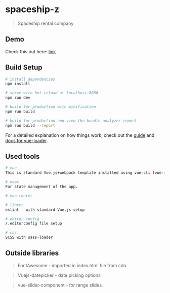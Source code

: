 # spaceship-z

> Spaceship rental company

## Demo
Check this out here: [link](http://spaceship.tylendaweb.com)

## Build Setup

``` bash
# install dependencies
npm install

# serve with hot reload at localhost:8080
npm run dev

# build for production with minification
npm run build

# build for production and view the bundle analyzer report
npm run build --report
```

For a detailed explanation on how things work, check out the [guide](http://vuejs-templates.github.io/webpack/) and [docs for vue-loader](http://vuejs.github.io/vue-loader).

## Used tools

``` bash
# vue
This is standard Vue.js+webpack template installed using vue-cli (vue-init webpack).

# vuex
For state management of the app.

# vue-router

# linter
eslint - with standard Vue.js setup

# editor config
/.editorconfig file setup

# css
SCSS with sass-loader
```

## Outside libraries
> FontAwesome - imported in index.html file from cdn.

> Vuejs-datepicker - date picking options

> vue-slider-component - for range slides.
